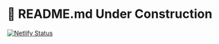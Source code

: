 # 🚧 README.md Under Construction

[![Netlify Status](https://api.netlify.com/api/v1/badges/2b1a7023-3109-4702-8685-f505dc7efb47/deploy-status)](https://app.netlify.com/sites/ying-portfolio/deploys)
